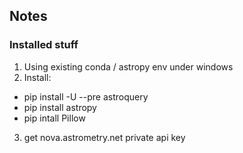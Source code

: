 ## Notes

### Installed stuff

1. Using existing conda / astropy env under windows 
2. Install:
 - pip install -U --pre astroquery
 - pip install astropy
 - pip intall Pillow

 3. get nova.astrometry.net private api key
 